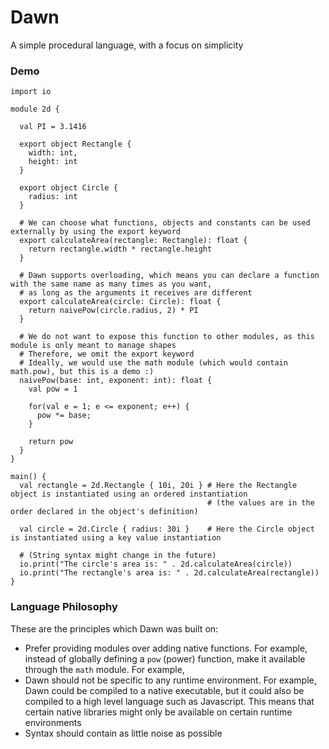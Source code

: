 # Dawn
A simple procedural language, with a focus on simplicity

### Demo
```
import io

module 2d {
  
  val PI = 3.1416
  
  export object Rectangle {
    width: int,
    height: int
  }
  
  export object Circle {
    radius: int
  }
  
  # We can choose what functions, objects and constants can be used externally by using the export keyword
  export calculateArea(rectangle: Rectangle): float {
    return rectangle.width * rectangle.height
  }
  
  # Dawn supports overloading, which means you can declare a function with the same name as many times as you want, 
  # as long as the arguments it receives are different
  export calculateArea(circle: Circle): float {
    return naivePow(circle.radius, 2) * PI
  }
  
  # We do not want to expose this function to other modules, as this module is only meant to manage shapes
  # Therefore, we omit the export keyword
  # Ideally, we would use the math module (which would contain math.pow), but this is a demo :)
  naivePow(base: int, exponent: int): float {
    val pow = 1
    
    for(val e = 1; e <= exponent; e++) {
      pow *= base;
    }
    
    return pow
  }
}

main() {
  val rectangle = 2d.Rectangle { 10i, 20i } # Here the Rectangle object is instantiated using an ordered instantiation 
                                            # (the values are in the order declared in the object's definition)
                                            
  val circle = 2d.Circle { radius: 30i }    # Here the Circle object is instantiated using a key value instantiation
  
  # (String syntax might change in the future)
  io.print("The circle's area is: " . 2d.calculateArea(circle))
  io.print("The rectangle's area is: " . 2d.calculateArea(rectangle))
}
```

### Language Philosophy
These are the principles which Dawn was built on:

- Prefer providing modules over adding native functions. For example, instead of globally defining a `pow` (power) function, make it
available through the `math` module. For example, 
- Dawn should not be specific to any runtime environment. For example, Dawn could be compiled to a native executable, but it could also be compiled to a high level language such as Javascript. This means that certain native libraries might only be available on certain runtime environments
- Syntax should contain as little noise as possible
